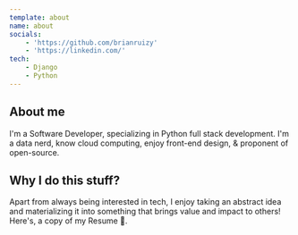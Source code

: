 ```yaml
---
template: about
name: about
socials: 
    - 'https://github.com/brianruizy'
    - 'https://linkedin.com/'
tech: 
    - Django
    - Python
---
```

## About me

I'm a Software Developer, specializing in Python full stack development. I'm a data nerd, know cloud computing, enjoy front-end design, & proponent of open-source. 

## Why I do this stuff?

Apart from always being interested in tech, I enjoy taking an abstract idea and materializing it into something that brings value and impact to others! Here's, a copy of my Resume 💼.